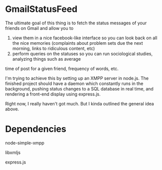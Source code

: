 GmailStatusFeed
===============
The ultimate goal of this thing is to fetch the status messages of your friends on Gmail and allow you to

1. view them in a nice facebook-like interface so you can look back on all the nice memories (complaints about
problem sets due the next morning, links to ridiculous content, etc)
2. perform queries on the statuses so you can run sociological studies, analyzing things such as average

time of post for a given friend, frequency of words, etc.


I'm trying to achieve this by setting up an XMPP server in node.js. The finished project should have a daemon
which constantly runs in the background, pushing status changes to a SQL database in real time, and rendering
a front-end display using express.js.


Right now, I really haven't got much. But I kinda outlined the general idea above.


Dependencies
===============
node-simple-xmpp

libxmljs

express.js

